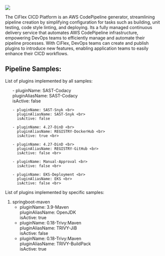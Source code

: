 <img src="http://mrwconsulting.s3-website-us-east-1.amazonaws.com/.images/ciflex-platform.png"/>

The CiFlex CICD Platform is an AWS CodePipeline generator, streamlining pipeline creation by simplifying configuration for tasks such as building, unit testing, code style linting, and deploying. Its a fully managed continuous delivery service that automates AWS CodePipeline infrastructure, empowering DevOps teams to efficiently manage and automate their pipeline processes. With CiFlex, DevOps teams can create and publish plugins to introduce new features, enabling application teams to easily enhance their CICD workflows.

## **Pipeline Samples:**

List of plugins implemented by all samples: <br>
<ol>
    <p>- pluginName: SAST-Codacy <br>
      pluginAliasName: SAST-Codacy <br>
      isActive: false <br></p>
      
    - pluginName: SAST-Snyk <br>
      pluginAliasName: SAST-Snyk <br>
      isActive: false

    - pluginName: 4.27-DinD <br>
      pluginAliasName: REGISTRY-DockerHub <br>
      isActive: true <br>

    - pluginName: 4.27-DinD <br>
      pluginAliasName: REGISTRY-GitHub <br>
      isActive: false <br>

    - pluginName: Manual-Approval <br>
      isActive: false <br>

    - pluginName: EKS-Deployment <br>
      pluginAliasName: EKS <br>
      isActive: false <br>
</ol>

List of plugins implemented by specific samples: <br>
1. springboot-maven <br>
    - pluginName: 3.9-Maven <br>
      pluginAliasName: OpenJDK <br>
      isActive: true <br>
    - pluginName: 0.18-Trivy:Maven <br>
      pluginAliasName: TRIVY-JiB <br>
      isActive: false <br>
    - pluginName: 0.18-Trivy:Maven <br>
      pluginAliasName: TRIVY-BuildPack <br>
      isActive: true <br>

